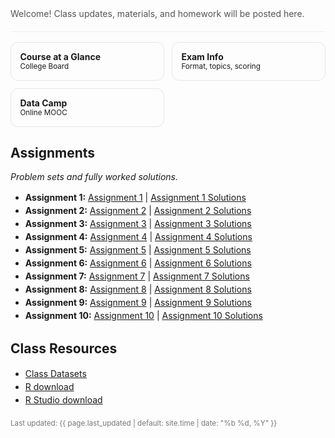 <!-- Hero -->
<section style="padding:1.25rem 0;border-bottom:1px solid #eee">
  <p style="margin:.25rem 0 0;color:#555">
    Welcome! Class updates, materials, and homework will be posted here.
  </p>
  <!-- Optional: keep your Schoology/GC join code hidden -->
  <!-- Join code: VPZG-6XVG-9T8JS -->
</section>

<!-- Quick links as “cards” -->
<section style="display:grid;grid-template-columns:repeat(auto-fit,minmax(220px,1fr));gap:.75rem;margin:1rem 0">
  <a class="card" href="https://apcentral.collegeboard.org/media/pdf/ap-statistics-course-at-a-glance.pdf" style="text-decoration:none;border:1px solid #e6e6e6;border-radius:12px;padding:.9rem">
    <strong>Course at a Glance</strong><br><small>College Board</small>
  </a>
  <a class="card" href="https://apcentral.collegeboard.org/courses/ap-statistics/exam" style="text-decoration:none;border:1px solid #e6e6e6;border-radius:12px;padding:.9rem">
    <strong>Exam Info</strong><br><small>Format, topics, scoring</small>
  </a>
  <a class="card" href="https://www.datacamp.com" style="text-decoration:none;border:1px solid #e6e6e6;border-radius:12px;padding:.9rem">
    <strong> Data Camp </strong><br><small> Online MOOC </small>
  </a>
</section>


<!-- Assignments -->
<h2 id="assignments">Assignments</h2>
<p><em>Problem sets and fully worked solutions.</em></p>

<ul>
  <li><strong>Assignment 1:</strong>
    <a href="https://merrickmath.github.io/Datascience/assignments/Assignment1.pdf">Assignment 1</a> |
    <a href="https://merrickmath.github.io/Datascience/assignments/Assignment1Solutions.pdf">Assignment 1 Solutions</a>
  </li>
  <li><strong>Assignment 2:</strong>
    <a href="https://merrickmath.github.io/Datascience/assignments/Assignment2.pdf">Assignment 2</a> |
    <a href="https://merrickmath.github.io/Datascience/assignments/Assignment2Solutions.pdf">Assignment 2 Solutions</a>
  </li>
  <li><strong>Assignment 3:</strong>
    <a href="https://merrickmath.github.io/Datascience/assignments/Assignment3.pdf">Assignment 3</a> |
    <a href="https://merrickmath.github.io/Datascience/assignments/Assignment3Solutions.pdf">Assignment 3 Solutions</a>
  </li>
  <li><strong>Assignment 4:</strong>
    <a href="https://merrickmath.github.io/Datascience/assignments/Assignment4.pdf">Assignment 4</a> |
    <a href="https://merrickmath.github.io/Datascience/assignments/Assignment4Solutions.pdf">Assignment 4 Solutions</a>
  </li>
  <li><strong>Assignment 5:</strong>
    <a href="https://merrickmath.github.io/Datascience/assignments/Assignment5.pdf">Assignment 5</a> |
    <a href="https://merrickmath.github.io/Datascience/assignments/Assignment5Solutions.pdf">Assignment 5 Solutions</a>
  </li>
  <li><strong>Assignment 6:</strong>
    <a href="https://merrickmath.github.io/Datascience/assignments/Assignment6.pdf">Assignment 6</a> |
    <a href="https://merrickmath.github.io/Datascience/assignments/Assignment6Solutions.pdf">Assignment 6 Solutions</a>
  </li>
  <li><strong>Assignment 7:</strong>
    <a href="https://merrickmath.github.io/Datascience/assignments/Assignment7.pdf">Assignment 7</a> |
    <a href="https://merrickmath.github.io/Datascience/assignments/Assignment7Solutions.pdf">Assignment 7 Solutions</a>
  </li>
  <li><strong>Assignment 8:</strong>
    <a href="https://merrickmath.github.io/Datascience/assignments/Assignment8.pdf">Assignment 8</a> |
    <a href="https://merrickmath.github.io/Datascience/assignments/Assignment8Solutions.pdf">Assignment 8 Solutions</a>
  </li>
  <li><strong>Assignment 9:</strong>
    <a href="https://merrickmath.github.io/Datascience/assignments/Assignment9.pdf">Assignment 9</a> |
    <a href="https://merrickmath.github.io/Datascience/assignments/Assignment9Solutions.pdf">Assignment 9 Solutions</a>
  </li>
  <li><strong>Assignment 10:</strong>
    <a href="https://merrickmath.github.io/Datascience/assignments/Assignment10.pdf">Assignment 10</a> |
    <a href="https://merrickmath.github.io/Datascience/assignments/Assignment10Solutions.pdf">Assignment 10 Solutions</a>
  </li>
</ul>




<!-- Resources -->
<h2 id="resources">Class Resources</h2>
<ul>
  <li><a href="https://drive.google.com/drive/folders/1SAwh7_BTf8Mkrvddb032jgdsNS6mII9f?usp=sharing">Class Datasets</a></li>
  <li><a href="https://www.r-project.org">R download</a></li>
  <li><a href="https://www.rstudio.com/products/rstudio/download/">R Studio download</a></li>
</ul>

<!-- Footer -->
<p style="color:#777;margin-top:1.25rem">
  <small>Last updated: {{ page.last_updated | default: site.time | date: "%b %d, %Y" }}</small>
</p>

<style>
  /* Light polish without touching your site-wide styles */
  h1,h2 { scroll-margin-top: 80px; }
  .card:hover { box-shadow: 0 4px 16px rgba(0,0,0,.06); border-color:#ddd; }
  ul { line-height: 1.5; }
</style>
